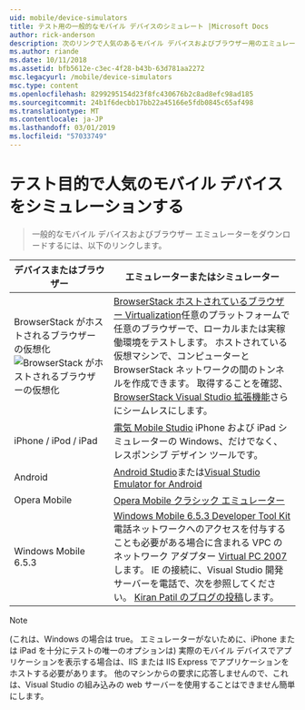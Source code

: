 ```yaml
---
uid: mobile/device-simulators
title: テスト用の一般的なモバイル デバイスのシミュレート |Microsoft Docs
author: rick-anderson
description: 次のリンクで人気のあるモバイル デバイスおよびブラウザー用のエミュレーターをダウンロードします。
ms.author: riande
ms.date: 10/11/2018
ms.assetid: bfb5612e-c3ec-4f28-b43b-63d781aa2272
msc.legacyurl: /mobile/device-simulators
msc.type: content
ms.openlocfilehash: 8299295154d23f8fc430676b2c8ad8efc98ad185
ms.sourcegitcommit: 24b1f6decbb17bb22a45166e5fdb0845c65af498
ms.translationtype: MT
ms.contentlocale: ja-JP
ms.lasthandoff: 03/01/2019
ms.locfileid: "57033749"
---
```

# <a name="simulate-popular-mobile-devices-for-testing"></a>テスト目的で人気のモバイル デバイスをシミュレーションする

> 一般的なモバイル デバイスおよびブラウザー エミュレーターをダウンロードするには、以下のリンクします。

| デバイスまたはブラウザー | エミュレーターまたはシミュレーター |
| --- | --- |
| BrowserStack がホストされるブラウザーの仮想化 ![BrowserStack がホストされるブラウザーの仮想化](device-simulators/_static/image1.png) | [BrowserStack ホストされているブラウザー Virtualization](http://browserstack.com)任意のプラットフォームで任意のブラウザーで、ローカルまたは実稼働環境をテストします。 ホストされている仮想マシンで、コンピューターと BrowserStack ネットワークの間のトンネルを作成できます。 取得することを確認、 [BrowserStack Visual Studio 拡張機能](https://marketplace.visualstudio.com/items?itemName=browserstackcom.BrowserStack)さらにシームレスにします。 |
| iPhone / iPod / iPad | [電気 Mobile Studio](http://www.electricplum.com/studio.aspx) iPhone および iPad シミュレーターの Windows、だけでなく、レスポンシブ デザイン ツールです。 |
| Android | [Android Studio](https://developer.android.com/studio/)または[Visual Studio Emulator for Android](https://visualstudio.microsoft.com/vs/msft-android-emulator/) |
| Opera Mobile | [Opera Mobile クラシック エミュレーター](https://www.opera.com/developer/mobile-emulator) |
| Windows Mobile 6.5.3 | [Windows Mobile 6.5.3 Developer Tool Kit](https://www.microsoft.com/downloads/en/details.aspx?FamilyID=c0213f68-2e01-4e5c-a8b2-35e081dcf1ca&amp;displaylang=en)電話ネットワークへのアクセスを付与することも必要がある場合に含まれる VPC のネットワーク アダプター [Virtual PC 2007](https://www.microsoft.com/downloads/en/details.aspx?FamilyID=04d26402-3199-48a3-afa2-2dc0b40a73b6&amp;DisplayLang=en)します。 IE の接続に、Visual Studio 開発サーバーを電話で、次を参照してください。 [Kiran Patil のブログの投稿](http://kiranpatils.wordpress.com/2009/11/19/access-internetlocal-website-from-your-windows-mobile-device-emulators/)します。 |

> [!NOTE]
> (これは、Windows の場合は true。 エミュレーターがないために、iPhone または iPad を十分にテストの唯一のオプションは) 実際のモバイル デバイスでアプリケーションを表示する場合は、IIS または IIS Express でアプリケーションをホストする必要があります。 他のマシンからの要求に応答しませんので、これは、Visual Studio の組み込みの web サーバーを使用することはできません簡単にします。